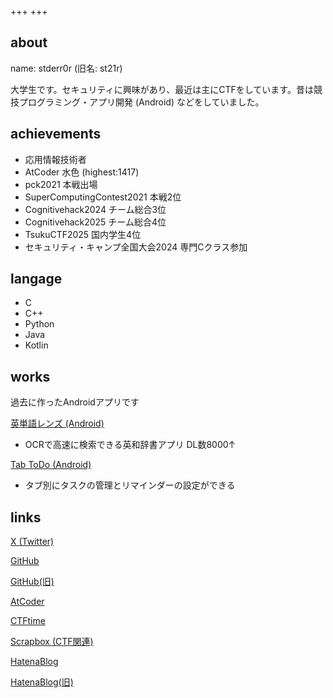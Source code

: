 +++
+++

## about
name: stderr0r (旧名: st21r)

大学生です。セキュリティに興味があり、最近は主にCTFをしています。昔は競技プログラミング・アプリ開発 (Android) などをしていました。

## achievements
- 応用情報技術者
- AtCoder 水色 (highest:1417)
- pck2021 本戦出場
- SuperComputingContest2021 本戦2位
- Cognitivehack2024 チーム総合3位
- Cognitivehack2025 チーム総合4位
- TsukuCTF2025 国内学生4位
- セキュリティ・キャンプ全国大会2024 専門Cクラス参加

## langage
- C
- C++
- Python
- Java
- Kotlin

## works
過去に作ったAndroidアプリです

[英単語レンズ (Android)](https://play.google.com/store/apps/details?id=io.github.bjxytw.wordlens)
- OCRで高速に検索できる英和辞書アプリ DL数8000↑

[Tab ToDo (Android)](https://play.google.com/store/apps/details?id=io.github.bjxytw.tabtodo)
- タブ別にタスクの管理とリマインダーの設定ができる

## links
[X (Twitter)](https://x.com/stderr0r)

[GitHub](https://github.com/stderr0r)

[GitHub(旧)](https://github.com/st21r)

[AtCoder](https://atcoder.jp/users/sk4rd)

[CTFtime](https://ctftime.org/team/366388)

[Scrapbox (CTF関連)](https://scrapbox.io/stderr0r-ctfdiary/)

[HatenaBlog](https://stderr0r.hatenablog.com/)

[HatenaBlog(旧)](https://sk4rd.hateblo.jp/)
